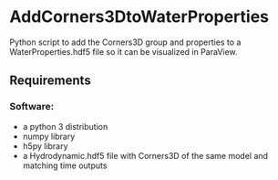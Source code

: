 # AddCorners3DtoWaterProperties
Python script to add the Corners3D group and properties to a WaterProperties.hdf5 file so it can be visualized in ParaView.


## Requirements
### Software:
- a python 3 distribution
- numpy library
- h5py library
- a Hydrodynamic.hdf5 file with Corners3D of the same model and matching time outputs
